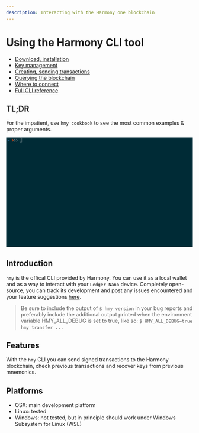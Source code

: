 ```yaml
---
description: Interacting with the Harmony one blockchain
---
```


# Using the Harmony CLI tool

* [Download, installation](download-and-installation.md)
* [Key management](key-management.md)
* [Creating, sending transactions](creating-sending-transactions.md)
* [Querying the blockchain](querying-the-blockchain.md)
* [Where to connect]()
* [Full CLI reference](full-cli-reference.md)

## TL;DR

For the impatient, use `hmy cookbook` to see the most common examples & proper arguments.

![](../../.gitbook/assets/hmy-cookbook.gif)

## Introduction

`hmy` is the offical CLI provided by Harmony. You can use it as a local wallet and as a way to interact with your `Ledger Nano` device. Completely open-source, you can track its development and post any issues encountered and your feature suggestions [here](https://github.com/harmony-one/go-sdk).

> Be sure to include the output of `$ hmy version` in your bug reports and preferably include the additional output printed when the environment variable HMY\_ALL\_DEBUG is set to true, like so: `$ HMY_ALL_DEBUG=true hmy transfer ...`

## Features

With the `hmy` CLI you can send signed transactions to the Harmony blockchain, check previous transactions and recover keys from previous mnemonics.

## Platforms

* OSX: main development platform
* Linux: tested
* Windows: not tested, but in principle should work under Windows Subsystem for Linux \(WSL\)

